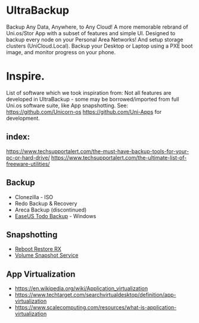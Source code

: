 # UltraBackup
Backup Any Data, Anywhere, to Any Cloud! A more memorable rebrand of Uni.os/Stor App with a subset of features and simple UI. Designed to backup every node on your Personal Area Networks! And setup storage clusters (UniCloud.Local). Backup your Desktop or Laptop using a PXE boot image, and monitor progress on your phone.

# Inspire.
List of software which we took inspiration from: Not all features are developed in UltraBackup - some may be borrowed/imported from full Uni.os software suite, like App snapshotting. See: https://github.com/Unicorn-os https://github.com/Uni-Apps for development.

## index:
https://www.techsupportalert.com/the-must-have-backup-tools-for-your-pc-or-hard-drive/
https://www.techsupportalert.com/the-ultimate-list-of-freeware-utilities/

## Backup
- Clonezilla - ISO
- Redo Backup & Recovery
- Areca Backup (discontinued)
- [EaseUS Todo Backup](https://www.easeus.com/backup-software/tb-free.html) - Windows

## Snapshotting
- [Reboot Restore RX](https://horizondatasys.com/reboot-restore-rx-freeware/)
- [Volume Snapshot Service](https://en.wikipedia.org/wiki/Shadow_Copy)

## App Virtualization
- https://en.wikipedia.org/wiki/Application_virtualization
- https://www.techtarget.com/searchvirtualdesktop/definition/app-virtualization
- https://www.scalecomputing.com/resources/what-is-application-virtualization
